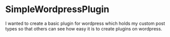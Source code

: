 SimpleWordpressPlugin
=====================

I wanted to create a basic plugin for wordpress which holds my custom post types so that others can see how easy it is to create plugins on wordpress.